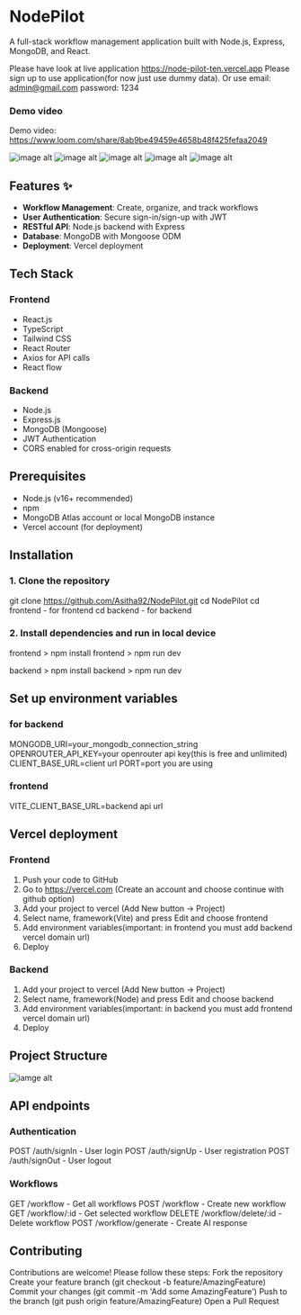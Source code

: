 # NodePilot

A full-stack workflow management application built with Node.js, Express, MongoDB, and React.

Please have look at live application
https://node-pilot-ten.vercel.app
Please sign up to use application(for now just use dummy data).
Or use email: admin@gmail.com password: 1234
### Demo video
Demo video: https://www.loom.com/share/8ab9be49459e4658b48f425fefaa2049

![image alt](https://github.com/Asitha92/NodePilot/blob/b6ae34bedf8ffb9e93332491f3b4bd81e799b57b/1.png)
![image alt](https://github.com/Asitha92/NodePilot/blob/fe69d5b2b52676cbfe36b1e176c5fd465349f224/2.png)
![image alt](https://github.com/Asitha92/NodePilot/blob/fe69d5b2b52676cbfe36b1e176c5fd465349f224/3.png)
![image alt](https://github.com/Asitha92/NodePilot/blob/fe69d5b2b52676cbfe36b1e176c5fd465349f224/4.png)
![image alt](https://github.com/Asitha92/NodePilot/blob/fe69d5b2b52676cbfe36b1e176c5fd465349f224/5.png)

## Features ✨
- **Workflow Management**: Create, organize, and track workflows
- **User Authentication**: Secure sign-in/sign-up with JWT
- **RESTful API**: Node.js backend with Express
- **Database**: MongoDB with Mongoose ODM
- **Deployment**: Vercel deployment

## Tech Stack
### Frontend
- React.js
- TypeScript
- Tailwind CSS
- React Router
- Axios for API calls
- React flow

### Backend
- Node.js
- Express.js
- MongoDB (Mongoose)
- JWT Authentication
- CORS enabled for cross-origin requests

## Prerequisites 
- Node.js (v16+ recommended)
- npm
- MongoDB Atlas account or local MongoDB instance
- Vercel account (for deployment)

## Installation 
### 1. Clone the repository
git clone https://github.com/Asitha92/NodePilot.git
cd NodePilot
cd frontend - for frontend
cd backend - for backend

### 2. Install dependencies and run in local device
frontend > npm install
frontend > npm run dev

backend > npm install
backend > npm run dev

## Set up environment variables
### for backend
MONGODB_URI=your_mongodb_connection_string
OPENROUTER_API_KEY=your openrouter api key(this is free and unlimited)
CLIENT_BASE_URL=client url
PORT=port you are using

### frontend
VITE_CLIENT_BASE_URL=backend api url

## Vercel deployment
### Frontend
1. Push your code to GitHub
2. Go to https://vercel.com (Create an account and choose continue with github option)
3. Add your project to vercel (Add New button -> Project)
4. Select name, framework(Vite) and press Edit and choose frontend
5. Add environment variables(important: in frontend you must add backend vercel domain url)
6. Deploy

### Backend
1. Add your project to vercel (Add New button -> Project)
2. Select name, framework(Node) and press Edit and choose backend
3. Add environment variables(important: in backend you must add frontend vercel domain url)
4. Deploy

## Project Structure

![iamge alt](https://github.com/Asitha92/NodePilot/blob/fe69d5b2b52676cbfe36b1e176c5fd465349f224/6.png)

## API endpoints

### Authentication
POST /auth/signIn - User login
POST /auth/signUp - User registration
POST /auth/signOut - User logout

### Workflows
GET /workflow - Get all workflows
POST /workflow - Create new workflow
GET /workflow/:id - Get selected workflow
DELETE /workflow/delete/:id - Delete workflow
POST /workflow/generate - Create AI response

## Contributing

Contributions are welcome! Please follow these steps:
Fork the repository
Create your feature branch (git checkout -b feature/AmazingFeature)
Commit your changes (git commit -m 'Add some AmazingFeature')
Push to the branch (git push origin feature/AmazingFeature)
Open a Pull Request
